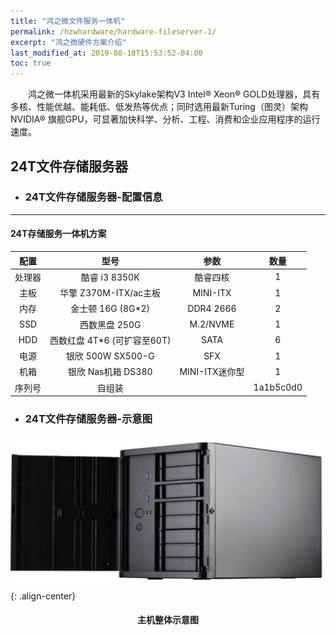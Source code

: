 ```yaml
---
title: "鸿之微文件服务一体机"
permalink: /hzwhardware/hardware-fileserver-1/
excerpt: "鸿之微硬件方案介绍"
last_modified_at: 2019-08-18T15:53:52-04:00
toc: true
---
```


&emsp;&emsp;鸿之微一体机采用最新的Skylake架构V3 Intel® Xeon® GOLD处理器，具有多核、性能优越、能耗低、低发热等优点；同时选用最新Turing（图灵）架构NVIDIA® 旗舰GPU，可显著加快科学、分析、工程、消费和企业应用程序的运行速度。

## 24T文件存储服务器

- ### 24T文件存储服务器-配置信息

---

#### 24T存储服务一体机方案

| 配置 | 型号 | 参数 | 数量 |
| :---: | :---: | :---: | :---: |
| 处理器 | 酷睿 i3 8350K | 酷睿四核 | 1 |
| 主板   | 华擎 Z370M-ITX/ac主板  | MINI-ITX | 1  |
| 内存  | 金士顿 16G (8G*2)  | DDR4 2666 | 2 |
| SSD | 西数黑盘 250G  | M.2/NVME | 1 |
| HDD | 西数红盘 4T*6 (可扩容至60T) | SATA | 6 |
| 电源 | 银欣 500W SX500-G | SFX  | 1 |
| 机箱 | 银欣 Nas机箱 DS380  | MINI-ITX迷你型 | 1 |
|  序列号  | 自组装  |   | 1a1b5c0d0  |

- ### 24T文件存储服务器-示意图

![image-center](/assets/images/hardware-image/fileserver-1.png){: .align-center}
#### <center>主机整体示意图</center>

